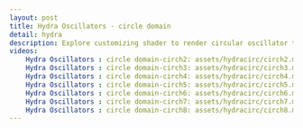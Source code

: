 ```yaml
---
layout: post
title: Hydra Oscillators - circle domain
detail: hydra
description: Explore customizing shader to render circular oscillator texture
videos:
    Hydra Oscillators : circle domain-circh2: assets/hydracirc/circh2.mkv
    Hydra Oscillators : circle domain-circh3: assets/hydracirc/circh3.mkv
    Hydra Oscillators : circle domain-circh4: assets/hydracirc/circh4.mkv
    Hydra Oscillators : circle domain-circh5: assets/hydracirc/circh5.mkv
    Hydra Oscillators : circle domain-circh6: assets/hydracirc/circh6.mkv
    Hydra Oscillators : circle domain-circh7: assets/hydracirc/circh7.mkv
    Hydra Oscillators : circle domain-circh8: assets/hydracirc/circh8.mkv
---
```


